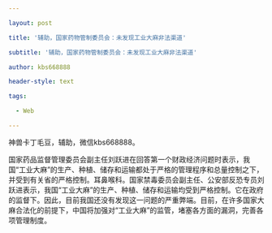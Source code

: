 ---
layout: post
title: '辅助，国家药物管制委员会：未发现工业大麻非法渠道'
subtitle: '辅助，国家药物管制委员会：未发现工业大麻非法渠道'
author: kbs668888
header-style: text
tags:
  - Web
---
神兽卡丁毛豆，辅助，微信kbs668888。

国家药品监督管理委员会副主任刘跃进在回答第一个财政经济问题时表示，我国“工业大麻”的生产、种植、储存和运输都处于严格的管理程序和总量控制之下，并受到有关省的严格控制。耳鼻喉科。国家禁毒委员会副主任、公安部反恐专员刘跃进表示，我国“工业大麻”的生产、种植、储存和运输均受到严格控制。它在政府的监督下。因此，目前我国还没有发现这一问题的严重弊端。目前，在许多国家大麻合法化的前提下，中国将加强对“工业大麻”的监管，堵塞各方面的漏洞，完善各项管理制度。

